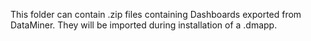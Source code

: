This folder can contain .zip files containing Dashboards exported from DataMiner. They will be imported during installation of a .dmapp.